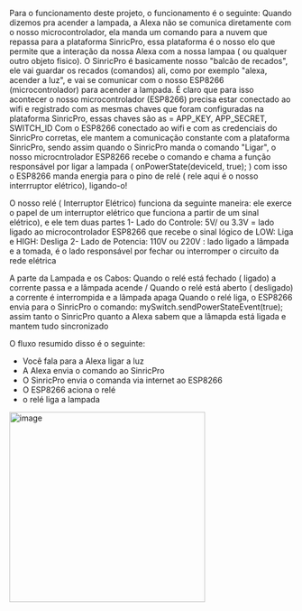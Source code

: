 Para o funcionamento deste projeto, o funcionamento é o seguinte: Quando dizemos pra acender a lampada, a Alexa não se comunica diretamente com o nosso microcontrolador,
ela manda um comando para a nuvem que repassa para a plataforma SinricPro, essa plataforma é o nosso elo que permite que a interação da nossa Alexa com a nossa lampaa ( ou qualquer outro objeto fisico).
O SinricPro é basicamente nosso "balcão de recados", ele vai guardar os recados (comandos) ali, como por exemplo "alexa, acender a luz", e vai se comunicar com o nosso ESP8266 (microcontrolador) para acender a lampada.
É claro que para isso acontecer o nosso microcontrolador (ESP8266) precisa estar conectado ao wifi e registrado com as mesmas chaves que foram configuradas na plataforma SinricPro, essas chaves são as = APP_KEY, APP_SECRET, SWITCH_ID
Com o ESP8266 conectado ao wifi e com as credenciais do SinricPro corretas, ele mantem a comunicação constante com a plataforma SinricPro, sendo assim quando o SinricPro manda o comando "Ligar",
o nosso microcntrolador ESP8266 recebe o comando e chama a função responsável por ligar a lampada ( onPowerState(deviceId, true); ) com isso o ESP8266 manda energia para o pino de relé ( rele aqui é o nosso interrruptor elétrico), 
ligando-o!

O nosso relé ( Interruptor Elétrico) funciona da seguinte maneira: ele exerce o papel de um interruptor elétrico que funciona a partir de um sinal elétrico), e ele tem duas partes 
1- Lado do Controle: 5V/ ou 3.3V = lado ligado ao microcontrolador ESP8266 que recebe o sinal lógico de LOW: Liga e HIGH: Desliga 
2- Lado de Potencia: 110V ou 220V : lado ligado a lâmpada e a tomada, é o lado responsável por fechar ou interromper o circuito da rede elétrica

A parte da Lampada e os Cabos: Quando o relé está fechado ( ligado) a corrente passa e a lâmpada acende   /  Quando o relé está aberto ( desligado) a corrente é interrompida e a lâmpada apaga
Quando o relé liga, o ESP8266 envia para o SinricPro o comando: mySwitch.sendPowerStateEvent(true); assim tanto o SinricPro quanto a Alexa sabem que a lâmapda está ligada e mantem tudo sincronizado

O fluxo resumido disso é o seguinte:

- Você fala para a Alexa ligar a luz
- A Alexa envia o comando ao SinricPro
- O SinricPro envia o comanda via internet ao ESP8266
- O ESP8266 aciona o relé
- o relé liga a lampada

<img width="347" height="337" alt="image" src="https://github.com/user-attachments/assets/cd583d69-cc6c-47f5-86f9-3bf0d4912b7b" />

